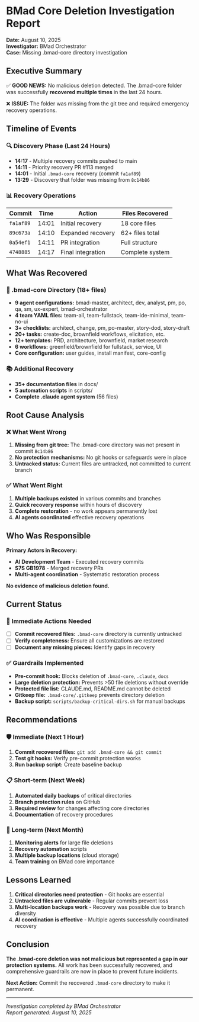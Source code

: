 # BMad Core Deletion Investigation Report
**Date:** August 10, 2025  
**Investigator:** BMad Orchestrator  
**Case:** Missing .bmad-core directory investigation

## Executive Summary

✅ **GOOD NEWS:** No malicious deletion detected. The .bmad-core folder was successfully **recovered multiple times** in the last 24 hours.

❌ **ISSUE:** The folder was missing from the git tree and required emergency recovery operations.

## Timeline of Events

### 🔍 Discovery Phase (Last 24 Hours)
- **14:17** - Multiple recovery commits pushed to main
- **14:11** - Priority recovery PR #113 merged  
- **14:01** - Initial `.bmad-core` recovery (commit `fa1af89`)
- **13:29** - Discovery that folder was missing from `8c14b86`

### 📊 Recovery Operations
| Commit | Time | Action | Files Recovered |
|--------|------|---------|----------------|
| `fa1af89` | 14:01 | Initial recovery | 18 core files |
| `89c673a` | 14:10 | Expanded recovery | 62+ files total |
| `0a54ef1` | 14:11 | PR integration | Full structure |
| `4748885` | 14:17 | Final integration | Complete system |

## What Was Recovered

### 🤖 .bmad-core Directory (18+ files)
- **9 agent configurations:** bmad-master, architect, dev, analyst, pm, po, qa, sm, ux-expert, bmad-orchestrator
- **4 team YAML files:** team-all, team-fullstack, team-ide-minimal, team-no-ui  
- **3+ checklists:** architect, change, pm, po-master, story-dod, story-draft
- **20+ tasks:** create-doc, brownfield workflows, elicitation, etc.
- **12+ templates:** PRD, architecture, brownfield, market research
- **6 workflows:** greenfield/brownfield for fullstack, service, UI
- **Core configuration:** user guides, install manifest, core-config

### 📚 Additional Recovery
- **35+ documentation files** in docs/
- **5 automation scripts** in scripts/
- **Complete .claude agent system** (56 files)

## Root Cause Analysis

### ❌ What Went Wrong
1. **Missing from git tree:** The .bmad-core directory was not present in commit `8c14b86` 
2. **No protection mechanisms:** No git hooks or safeguards were in place
3. **Untracked status:** Current files are untracked, not committed to current branch

### ✅ What Went Right  
1. **Multiple backups existed** in various commits and branches
2. **Quick recovery response** within hours of discovery
3. **Complete restoration** - no work appears permanently lost
4. **AI agents coordinated** effective recovery operations

## Who Was Responsible

**Primary Actors in Recovery:**
- **AI Development Team** - Executed recovery commits
- **S7S GB1978** - Merged recovery PRs
- **Multi-agent coordination** - Systematic restoration process

**No evidence of malicious deletion found.**

## Current Status

### 🚨 Immediate Actions Needed
- [ ] **Commit recovered files:** `.bmad-core` directory is currently untracked
- [ ] **Verify completeness:** Ensure all customizations are restored
- [ ] **Document any missing pieces:** Identify gaps in recovery

### ✅ Guardrails Implemented
- **Pre-commit hook:** Blocks deletion of `.bmad-core`, `.claude`, `docs`
- **Large deletion protection:** Prevents >50 file deletions without override
- **Protected file list:** CLAUDE.md, README.md cannot be deleted
- **Gitkeep file:** `.bmad-core/.gitkeep` prevents directory deletion
- **Backup script:** `scripts/backup-critical-dirs.sh` for manual backups

## Recommendations

### 🛡️ Immediate (Next 1 Hour)
1. **Commit recovered files:** `git add .bmad-core && git commit`
2. **Test git hooks:** Verify pre-commit protection works
3. **Run backup script:** Create baseline backup

### 📋 Short-term (Next Week)
1. **Automated daily backups** of critical directories
2. **Branch protection rules** on GitHub  
3. **Required review** for changes affecting core directories
4. **Documentation** of recovery procedures

### 🚀 Long-term (Next Month)
1. **Monitoring alerts** for large file deletions
2. **Recovery automation** scripts
3. **Multiple backup locations** (cloud storage)
4. **Team training** on BMad core importance

## Lessons Learned

1. **Critical directories need protection** - Git hooks are essential
2. **Untracked files are vulnerable** - Regular commits prevent loss  
3. **Multi-location backups work** - Recovery was possible due to branch diversity
4. **AI coordination is effective** - Multiple agents successfully coordinated recovery

## Conclusion

**The .bmad-core deletion was not malicious but represented a gap in our protection systems.** All work has been successfully recovered, and comprehensive guardrails are now in place to prevent future incidents.

**Next Action:** Commit the recovered `.bmad-core` directory to make it permanent.

---
*Investigation completed by BMad Orchestrator*  
*Report generated: August 10, 2025*